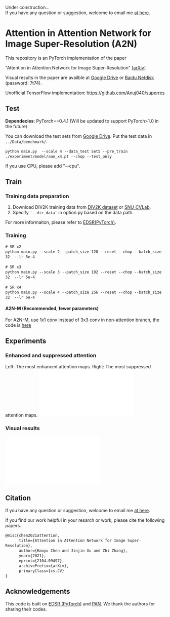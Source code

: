Under construction...      
If you have any question or suggestion, welcome to email me [at here](mailto:haoyuchen@link.cuhk.edu.cn).

# Attention in Attention Network for Image Super-Resolution (A2N)

This repository is an PyTorch implementation of the paper

"Attention in Attention Network for Image Super-Resolution" [[arXiv]](https://arxiv.org/abs/2104.09497)


Visual results in the paper are availble at [Google Drive](https://drive.google.com/file/d/1SCO2t3HeNsyofREmflsDjF1AKOHBAaRQ/view?usp=sharing) or [Baidu Netdisk](https://pan.baidu.com/s/1iIw9dzeKZTvgIxSEL8K3Qw) (password: 7t74). 

Unofficial TensorFlow implementation: https://github.com/Anuj040/superres

## Test

**Dependecies**: PyTorch==0.4.1 (Will be updated to support PyTorch>1.0 in the future)


You can download the test sets from [Google Drive](https://drive.google.com/file/d/1uG_YFV5BEA3Eob2CFnFWc0OSw4HycyU9/view?usp=sharing). Put the test data in `../Data/benchmark/`.

```
python main.py  --scale 4 --data_test Set5 --pre_train ./experiment/model/aan_x4.pt --chop --test_only
```
If you use CPU, please add "--cpu".


## Train 

### Training data preparation 

  1. Download DIV2K training data from [DIV2K dataset](https://data.vision.ee.ethz.ch/cvl/DIV2K/) or [SNU_CVLab](https://cv.snu.ac.kr/research/EDSR/DIV2K.tar).
  2. Specify `'--dir_data'` in option.py based on the data path. 

For more informaiton, please refer to [EDSR(PyTorch)](https://github.com/thstkdgus35/EDSR-PyTorch).

### Training

```
# SR x2
python main.py --scale 2 --patch_size 128 --reset --chop --batch_size 32  --lr 5e-4

# SR x3
python main.py --scale 3 --patch_size 192 --reset --chop --batch_size 32  --lr 5e-4

# SR x4
python main.py --scale 4 --patch_size 256 --reset --chop --batch_size 32  --lr 5e-4
```

#### A2N-M (Recommended, fewer parameters)
For A2N-M, use 1x1 conv instead of 3x3 conv in non-attention branch, the code is [here](https://github.com/haoyuc/A2N/blob/ce82e2b0a1fac6f508b4419ad496cf324395e0e5/code/model/aan.py#L89)


## Experiments

### Enhanced and suppressed attention
Left: The most enhanced attention maps. Right: The most suppressed  attention  maps.
![](/imgs/visual_attention.pdf)

### Visual results
![](/imgs/visual_results.pdf)

## Citation

If you have any question or suggestion, welcome to email me [at here](mailto:haoyuchen@link.cuhk.edu.cn).

If you find our work helpful in your resarch or work, please cite the following papers.

```
@misc{chen2021attention,
      title={Attention in Attention Network for Image Super-Resolution}, 
      author={Haoyu Chen and Jinjin Gu and Zhi Zhang},
      year={2021},
      eprint={2104.09497},
      archivePrefix={arXiv},
      primaryClass={cs.CV}
}
```


## Acknowledgements

This code is built on [EDSR (PyTorch)](https://github.com/thstkdgus35/EDSR-PyTorch) and [PAN](https://github.com/zhaohengyuan1/PAN). We thank the authors for sharing their codes.
